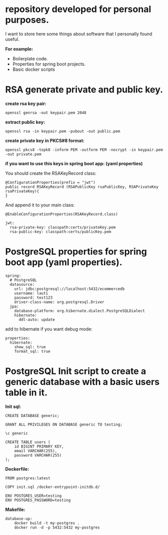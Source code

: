 # repository developed for personal purposes.

I want to store here some things about software that I personally found useful.

**For example:**

* Boilerplate code.
* Properties for spring boot projects.
* Basic docker scripts


# RSA generate private and public key.

**create rsa key pair:**

```
openssl genrsa -out keypair.pem 2048
```

**extract public key:**

```
openssl rsa -in keypair.pem -pubout -out public.pem
```

**create private key in PKCS#8 format:**

```
openssl pkcs8 -topk8 -inform PEM -outform PEM -nocrypt -in keypair.pem -out private.pem
```

**if you want to use this keys in spring boot app: (yaml properties)**

You should create the RSAKeyRecord class:

```
@ConfigurationProperties(prefix = "jwt")
public record RSAKeyRecord (RSAPublicKey rsaPublicKey, RSAPrivateKey rsaPrivateKey){
}
```

And append it to your main class:

```
@EnableConfigurationProperties(RSAKeyRecord.class)
```

```
jwt:
  rsa-private-key: classpath:certs/privateKey.pem
  rsa-public-key: classpath:certs/publicKey.pem
```

# PostgreSQL properties for spring boot app (yaml properties).

```
spring:
  # PostgreSQL
  datasource:
    url: jdbc:postgresql://localhost:5432/ecommercedb
    username: lauti
    password: test123
    driver-class-name: org.postgresql.Driver
  jpa:
    database-platform: org.hibernate.dialect.PostgreSQLDialect
    hibernate:
      ddl-auto: update
```

add to hibernate if you want debug mode:

```
properties:
  hibernate:
    show_sql: true
    format_sql: true
```

# PostgreSQL Init script to create a generic database with a basic users table in it.

**Init sql:**

```
CREATE DATABASE generic;

GRANT ALL PRIVILEGES ON DATABASE generic TO testing;

\c generic

CREATE TABLE users (
    id BIGINT PRIMARY KEY,
    email VARCHAR(255),
    password VARCHAR(255)
);
```

**Dockerfile:**

```
FROM postgres:latest

COPY init.sql /docker-entrypoint-initdb.d/

ENV POSTGRES_USER=testing
ENV POSTGRES_PASSWORD=testing
```

**Makefile:**

```
database-up:
	docker build -t my-postgres .
	docker run -d -p 5432:5432 my-postgres
```

